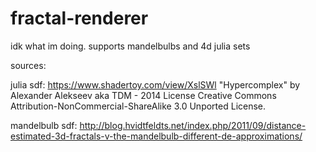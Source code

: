 # fractal-renderer
idk what im doing.
supports mandelbulbs and 4d julia sets

sources:

julia sdf: https://www.shadertoy.com/view/XslSWl
"Hypercomplex" by Alexander Alekseev aka TDM - 2014
License Creative Commons Attribution-NonCommercial-ShareAlike 3.0 Unported License.

mandelbulb sdf: http://blog.hvidtfeldts.net/index.php/2011/09/distance-estimated-3d-fractals-v-the-mandelbulb-different-de-approximations/
